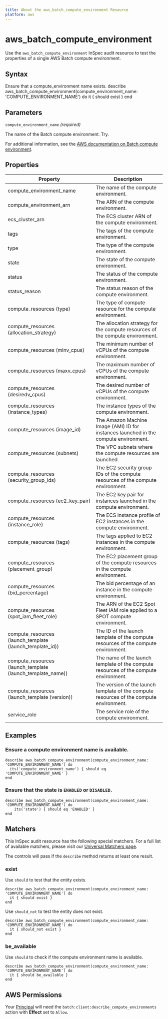 ```yaml
---
title: About the aws_batch_compute_environment Resource
platform: aws
---
```


# aws\_batch\_compute\_environment

Use the `aws_batch_compute_environment` InSpec audit resource to test the properties of a single AWS Batch compute environment.

## Syntax

Ensure that a compute_environment name exists.
    describe aws_batch_compute_environment(compute_environment_name: 'COMPUTE_ENVIRONMENT_NAME') do
      it { should exist }
    end

## Parameters

`compute_environment_name` _(required)_

The name of the Batch compute environment. Try.

For additional information, see the [AWS documentation on Batch compute environment](https://docs.aws.amazon.com/AWSCloudFormation/latest/UserGuide/aws-resource-batch-computeenvironment.html).

## Properties

| Property | Description|
| --- | --- |
| compute_environment_name | The name of the compute environment. |
| compute_environment_arn | The ARN of the compute environment. |
| ecs_cluster_arn | The ECS cluster ARN of the compute environment. |
| tags | The tags of the compute environment. |
| type | The type of the compute environment. |
| state | The state of the compute environment. |
| status | The status of the compute environment. |
| status_reason | The status reason of the compute environment. |
| compute_resources (type) | The type of compute resource for the compute environment. |
| compute_resources (allocation_strategy) | The allocation strategy for the compute resources of the compute environment. |
| compute_resources (minv_cpus) | The minimum number of vCPUs of the compute environment. |
| compute_resources (maxv_cpus) | The maximum number of vCPUs of the compute environment. |
| compute_resources (desiredv_cpus) | The desired number of vCPUs of the compute environment. |
| compute_resources (instance_types) | The instance types of the compute environment. |
| compute_resources (image_id) | The Amazon Machine Image (AMI) ID for instances launched in the compute environment. |
| compute_resources (subnets) | The VPC subnets where the compute resources are launched. |
| compute_resources (security_group_ids) | The EC2 security group IDs of the compute resources of the compute environment. |
| compute_resources (ec2_key_pair) | The EC2 key pair for instances launched in the compute environment. |
| compute_resources (instance_role) | The ECS instance profile of EC2 instances in the compute environment. |
| compute_resources (tags) | The tags applied to EC2 instances in the compute environment. |
| compute_resources (placement_group) | The EC2 placement group of the compute resources in the compute environment. |
| compute_resources (bid_percentage) | The bid percentage of an instance in the compute environment. |
| compute_resources (spot_iam_fleet_role) | The ARN of the EC2 Spot Fleet IAM role applied to a SPOT compute environment. |
| compute_resources (launch_template (launch_template_id)) | The ID of the launch template of the compute resources of the compute environment. |
| compute_resources (launch_template (launch_template_name)) | The name of the launch template of the compute resources of the compute environment. |
| compute_resources (launch_template (version)) | The version of the launch template of the compute resources of the compute environment. |
| service_role | The service role of the compute environment. |

## Examples

### Ensure a compute environment name is available.

    describe aws_batch_compute_environment(compute_environment_name: 'COMPUTE_ENVIRONMENT_NAME') do
      its('compute_environment_name') { should eq 'COMPUTE_ENVIRONMENT_NAME' }
    end

### Ensure that the state is `ENABLED` or `DISABLED`.

    describe aws_batch_compute_environment(compute_environment_name: 'COMPUTE_ENVIRONMENT_NAME') do
        its('state') { should eq 'ENABLED' }
    end

## Matchers

This InSpec audit resource has the following special matchers. For a full list of available matchers, please visit our [Universal Matchers page](https://www.inspec.io/docs/reference/matchers/).

The controls will pass if the `describe` method returns at least one result.

### exist

Use `should` to test that the entity exists.

    describe aws_batch_compute_environment(compute_environment_name: 'COMPUTE_ENVIRONMENT_NAME') do
      it { should exist }
    end

Use `should_not` to test the entity does not exist.

    describe aws_batch_compute_environment(compute_environment_name: 'COMPUTE_ENVIRONMENT_NAME') do
      it { should_not exist }
    end

### be_available

Use `should` to check if the compute environment name is available.

    describe aws_batch_compute_environment(compute_environment_name: 'COMPUTE_ENVIRONMENT_NAME') do
      it { should be_available }
    end

## AWS Permissions

Your [Principal](https://docs.aws.amazon.com/IAM/latest/UserGuide/intro-structure.html#intro-structure-principal) will need the `batch:client:describe_compute_environments` action with **Effect** set to `Allow`.
